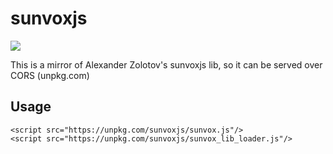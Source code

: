 # sunvoxjs

<img src="http://www.warmplace.ru/soft/sunvox/disk.png"/>

This is a mirror of Alexander Zolotov's sunvoxjs lib, so it can be served over CORS (unpkg.com)

## Usage

    <script src="https://unpkg.com/sunvoxjs/sunvox.js"/>
    <script src="https://unpkg.com/sunvoxjs/sunvox_lib_loader.js"/>

